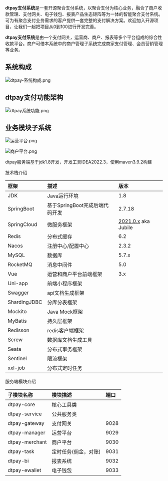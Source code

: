 **dtpay支付系统**是一套开源聚合支付系统，以聚合支付为核心业务，融合了商户收款管理、支付网关、电子钱包、报表产品生态矩阵等为一体的智能聚合支付系统。 可为有聚合支付业务需求的客户提供一套完整的支付解决方案。欢迎加入开源项目，让我们一起把项目从0到100进行开发完善。

**dtpay支付系统**是由一个支付网关，运营商、商户、报表等多个平台组成的综合性收款平台。商户可借本系统中的商户管理子系统完成商家支付管理、会员营销管理等业务。

## 系统构成

![dtpay-系统构成.png](https://note.youdao.com/yws/api/personal/file/WEB6398d12221dbca6c368fab77ac53accd?method=download\&shareKey=02a0602e7427a3f151a1a9e2a3da0743)

## dtpay支付功能架构

![dtpay系统功能.png](https://note.youdao.com/yws/api/personal/file/WEB22d3044a0b0d80f9837bd61d0e69ba77?method=download\&shareKey=6ca1d1ede02b990204dbf7274dca6f0d)

## 业务模块子系统

![运营平台.png](https://note.youdao.com/yws/api/personal/file/WEB1257424ff3a4977729e59ce6e7eee50f?method=download\&shareKey=91128238b55d34d4b181bf9cde6f20a9)

![商户平台.png](https://note.youdao.com/yws/api/personal/file/WEBe6d4288f2adf5f502cd76376b6135ac2?method=download\&shareKey=83af62fe19a8bb8076646fcf5ca91c40)

dtpay服务端基于jdk1.8开发，开发工具IDEA2022.3，使用maven3.9.2构建

技术栈介绍

| 框架           | 描述                   | 版本                                                                                                                 |
| :----------- | :------------------- |:-------------------------------------------------------------------------------------------------------------------|
| JDK          | Java运行环境             | 1.8                                                                                                                |
| SpringBoot   | 基于SpringBoot完成后端代码开发 | 2.7.18                                                                                                             |
| SpringCloud  | 微服务框架                | [2021.0.x](https://github.com/spring-cloud/spring-cloud-release/wiki/Spring-Cloud-2021.0-Release-Notes) aka Jubile |
| Redis        | 分布式缓存                | 6.2                                                                                                                |
| Nacos        | 注册中心/配置中心            | 2.3.2                                                                                                              |
| MySQL        | 数据库                  | 5.7.x                                                                                                              |
| RocketMQ     | 消息中间件                | 5.0                                                                                                                |
| Vue          | 运营和商户平台前端框架          | 3.x                                                                                                                |
| Uni-app      | 前端小程序框架              |                                                                                                                    |
| Swagger      | api文档生成框架            |                                                                                                                    |
| ShardingJDBC | 分库分表框架               |                                                                                                                    |
| Mockito      | Java Mock框架          |                                                                                                                    |
| MyBatis      | 持久层框架                |                                                                                                                    |
| Redisson     | redis客户端框架           |                                                                                                                    |
| Screw        | 数据库文档生成工具            |                                                                                                                    |
| Seata        | 分布式事务框架              |                                                                                                                    |
| Sentinel     | 限流框架                 |                                                                                                                    |
| xxl-job      | 分布式定时任务              |                                                                                                                    |

服务端模块介绍

| 子模块名称          | 模块描述        | 端口   |
| :------------- | :---------- | :--- |
| dtpay-core     | 核心工具类       |      |
| dtpay-service  | 公共服务类       |      |
| dtpay-gateway  | 支付网关        | 9028 |
| dtpay-manager  | 运营平台        | 9029 |
| dtpay-merchant | 商户平台        | 9030 |
| dtpay-task     | 定时任务(佣金，对账) | 9031 |
| dtpay-bi       | 报表系统        | 9032 |
| dtpay-ewallet  | 电子钱包        | 9033 |

